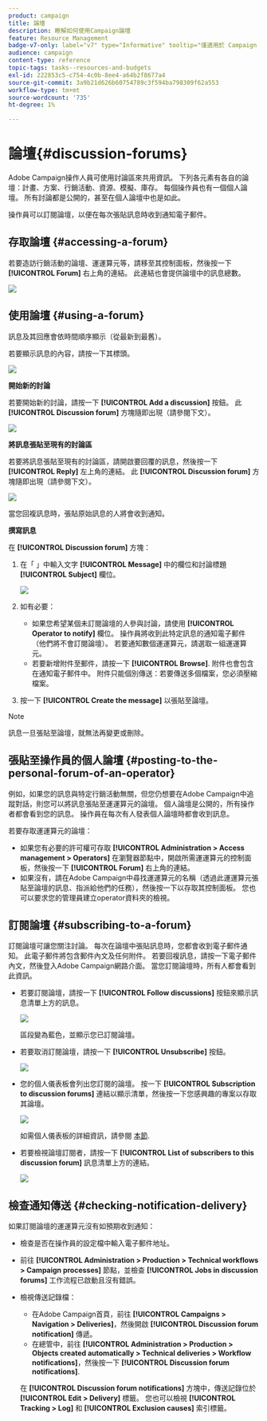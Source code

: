 ```yaml
---
product: campaign
title: 論壇
description: 瞭解如何使用Campaign論壇
feature: Resource Management
badge-v7-only: label="v7" type="Informative" tooltip="僅適用於 Campaign Classic v7"
audience: campaign
content-type: reference
topic-tags: tasks--resources-and-budgets
exl-id: 222853c5-c754-4c0b-8ee4-a64b2f8677a4
source-git-commit: 3a9b21d626b60754789c3f594ba798309f62a553
workflow-type: tm+mt
source-wordcount: '735'
ht-degree: 1%

---
```


# 論壇{#discussion-forums}



Adobe Campaign操作人員可使用討論區來共用資訊。 下列各元素有各自的論壇：計畫、方案、行銷活動、資源、模擬、庫存。 每個操作員也有一個個人論壇。 所有討論都是公開的，甚至在個人論壇中也是如此。

操作員可以訂閱論壇，以便在每次張貼訊息時收到通知電子郵件。

## 存取論壇 {#accessing-a-forum}

若要造訪行銷活動的論壇、運運算元等，請移至其控制面板，然後按一下 **[!UICONTROL Forum]** 右上角的連結。 此連結也會提供論壇中的訊息總數。

![](assets/mrm_forum_access_link.png)

## 使用論壇 {#using-a-forum}

訊息及其回應會依時間順序顯示（從最新到最舊）。

若要顯示訊息的內容，請按一下其標頭。

![](assets/mrm_forum_expand_msg.png)

**開始新的討論**

若要開始新的討論，請按一下 **[!UICONTROL Add a discussion]** 按鈕。 此 **[!UICONTROL Discussion forum]** 方塊隨即出現（請參閱下文）。

![](assets/mrm_forum_new_thread.png)

**將訊息張貼至現有的討論區**

若要將訊息張貼至現有的討論區，請開啟要回覆的訊息，然後按一下 **[!UICONTROL Reply]** 左上角的連結。 此 **[!UICONTROL Discussion forum]** 方塊隨即出現（請參閱下文）。

![](assets/mrm_forum_answer_msg.png)

當您回複訊息時，張貼原始訊息的人將會收到通知。

**撰寫訊息**

在 **[!UICONTROL Discussion forum]** 方塊：

1. 在「 」中輸入文字 **[!UICONTROL Message]** 中的欄位和討論標題 **[!UICONTROL Subject]** 欄位。

   ![](assets/mrm_forum_edit_msg.png)

1. 如有必要：

   * 如果您希望某個未訂閱論壇的人參與討論，請使用 **[!UICONTROL Operator to notify]** 欄位。 操作員將收到此特定訊息的通知電子郵件（他們將不會訂閱論壇）。 若要通知數個運運算元，請選取一組運運算元。
   * 若要新增附件至郵件，請按一下 **[!UICONTROL Browse]**. 附件也會包含在通知電子郵件中。 附件只能個別傳送：若要傳送多個檔案，您必須壓縮檔案。

1. 按一下 **[!UICONTROL Create the message]** 以張貼至論壇。

>[!NOTE]
>
>訊息一旦張貼至論壇，就無法再變更或刪除。

## 張貼至操作員的個人論壇 {#posting-to-the-personal-forum-of-an-operator}

例如，如果您的訊息與特定行銷活動無關，但您仍想要在Adobe Campaign中追蹤對話，則您可以將訊息張貼至運運算元的論壇。 個人論壇是公開的，所有操作者都會看到您的訊息。 操作員在每次有人發表個人論壇時都會收到訊息。

若要存取運運算元的論壇：

* 如果您有必要的許可權可存取 **[!UICONTROL Administration > Access management > Operators]** 在瀏覽器節點中，開啟所需運運算元的控制面板，然後按一下 **[!UICONTROL Forum]** 右上角的連結。
* 如果沒有，請在Adobe Campaign中尋找運運算元的名稱（透過此運運算元張貼至論壇的訊息、指派給他們的任務），然後按一下以存取其控制面板。 您也可以要求您的管理員建立operator資料夾的檢視。

## 訂閱論壇 {#subscribing-to-a-forum}

訂閱論壇可讓您關注討論。 每次在論壇中張貼訊息時，您都會收到電子郵件通知。 此電子郵件將包含郵件內文及任何附件。 若要回複訊息，請按一下電子郵件內文，然後登入Adobe Campaign網路介面。 當您訂閱論壇時，所有人都會看到此資訊。

* 若要訂閱論壇，請按一下 **[!UICONTROL Follow discussions]** 按鈕來顯示訊息清單上方的訊息。

  ![](assets/mrm_forum_subscribe.png)

  區段變為藍色，並顯示您已訂閱論壇。

* 若要取消訂閱論壇，請按一下 **[!UICONTROL Unsubscribe]** 按鈕。

  ![](assets/mrm_forum_unsubscribe.png)

* 您的個人儀表板會列出您訂閱的論壇。 按一下 **[!UICONTROL Subscription to discussion forums]** 連結以顯示清單，然後按一下您感興趣的專案以存取其論壇。

  ![](assets/platform_dashboard_operator_subscr_forums.png)

  如需個人儀表板的詳細資訊，請參閱 [本節](../../platform/using/access-management-operators.md).

* 若要檢視論壇訂閱者，請按一下 **[!UICONTROL List of subscribers to this discussion forum]** 訊息清單上方的連結。

  ![](assets/mrm_forum_subscribers.png)

## 檢查通知傳送 {#checking-notification-delivery}

如果訂閱論壇的運運算元沒有如預期收到通知：

* 檢查是否在操作員的設定檔中輸入電子郵件地址。
* 前往 **[!UICONTROL Administration > Production > Technical workflows > Campaign processes]** 節點，並檢查 **[!UICONTROL Jobs in discussion forums]** 工作流程已啟動且沒有錯誤。
* 檢視傳送記錄檔：

   * 在Adobe Campaign首頁，前往 **[!UICONTROL Campaigns > Navigation > Deliveries]**，然後開啟 **[!UICONTROL Discussion forum notification]** 傳遞。
   * 在總管中，前往 **[!UICONTROL Administration > Production > Objects created automatically > Technical deliveries > Workflow notifications]**，然後按一下 **[!UICONTROL Discussion forum notifications]**.

  在 **[!UICONTROL Discussion forum notifications]** 方塊中，傳送記錄位於 **[!UICONTROL Edit > Delivery]** 標籤。 您也可以檢視 **[!UICONTROL Tracking > Log]** 和 **[!UICONTROL Exclusion causes]** 索引標籤。
